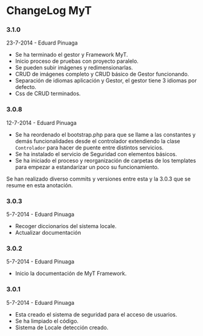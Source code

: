 ChangeLog MyT
============

### 3.1.0
23-7-2014 - Eduard Pinuaga

- Se ha terminado el gestor y Framework MyT.
- Inicio proceso de pruebas con proyecto paralelo.
- Se pueden subir imágenes y redimensionarlas.
- CRUD de imágenes completo y CRUD básico de Gestor funcionando.
- Separación de idiomas aplicación y Gestor, el gestor tiene 3 idiomas por defecto.
- Css de CRUD terminados.




### 3.0.8
12-7-2014 - Eduard Pinuaga

- Se ha reordenado el bootstrap.php para que se llame a las constantes y demás funcionalidades desde el controlador extendiendo la clase `Controlador` para hacer de puente entre distintos servicios.
- Se ha instalado el servicio de Seguridad con elementos básicos.
- Se ha iniciado el proceso y reorganización de carpetas de los templates para empezar a estandarizar un poco su funcionamiento.

Se han realizado diverso commits y versiones entre esta y la 3.0.3 que se resume en esta anotación.

### 3.0.3
5-7-2014 - Eduard Pinuaga

- Recoger diccionarios del sistema locale.
- Actualizar documentación


### 3.0.2
5-7-2014 - Eduard Pinuaga

- Inicio la documentación de MyT Framework.


### 3.0.1
5-7-2014 - Eduard Pinuaga

- Esta creado el sistema de seguridad para el acceso de usuarios.
- Se ha limpiado el código.
- Sistema de Locale detección creado.

